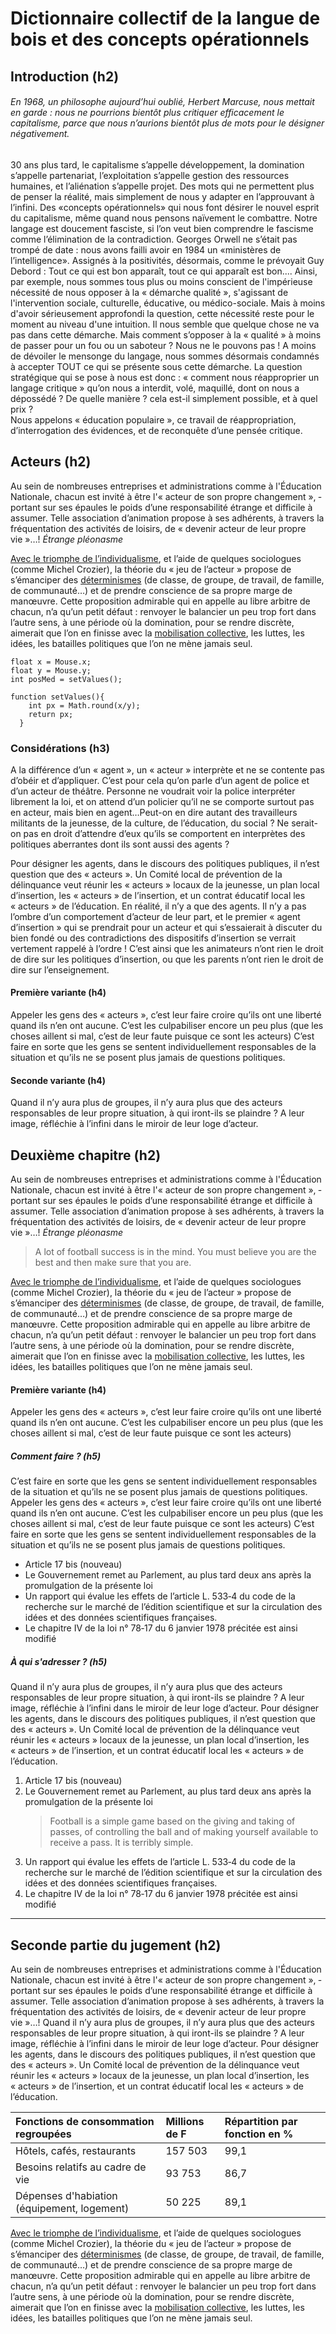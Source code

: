 # Dictionnaire collectif de la langue de bois et des concepts opérationnels
## Introduction (h2)
###### En 1968, un philosophe aujourd’hui oublié, Herbert Marcuse, nous mettait en garde : nous ne pourrions bientôt plus critiquer efficacement le capitalisme, parce que nous n’aurions bientôt plus de mots pour le désigner négativement. 
30 ans plus tard, le capitalisme s’appelle développement, la domination s’appelle partenariat, l’exploitation s’appelle gestion des ressources humaines, et l’aliénation s’appelle projet. Des mots qui ne permettent plus de penser la réalité, mais simplement de nous y adapter en l’approuvant à l’infini. Des «concepts opérationnels» qui nous font désirer le nouvel esprit du capitalisme, même quand nous pensons naïvement le combattre. Notre langage est doucement fasciste, si l’on veut bien comprendre le fascisme comme l’élimination de la contradiction. Georges Orwell ne s’était pas trompé de date : nous avons failli avoir en 1984 un «ministères de l’intelligence». Assignés à la positivités, désormais, comme le prévoyait Guy Debord : Tout ce qui est bon apparaît, tout ce qui apparaît est bon....
Ainsi, par exemple, nous sommes tous plus ou moins conscient de l'impérieuse nécessité de nous opposer à la « démarche qualité », s'agissant de l'intervention sociale, culturelle, éducative, ou médico-sociale. Mais à moins d'avoir sérieusement approfondi la question, cette nécessité reste pour le moment au niveau d'une intuition. Il nous semble que quelque chose ne va pas dans cette démarche. Mais comment s’opposer à la « qualité » à moins de passer pour un fou ou un saboteur ? Nous ne le pouvons pas ! A moins de dévoiler le mensonge du langage, nous sommes désormais condamnés à accepter TOUT ce qui se présente sous cette démarche.
La question stratégique qui se pose à nous est donc : « comment nous réapproprier un langage critique » qu’on nous a interdit, volé, maquillé, dont on nous a dépossédé ? De quelle manière ? cela est-il simplement possible, et à quel prix ?  
Nous appelons « éducation populaire », ce travail de réappropriation, d’interrogation des évidences, et de reconquête d’une pensée critique.

## Acteurs (h2)
Au sein de nombreuses entreprises et administrations comme à l'Éducation Nationale, chacun est invité à être l'« acteur de son propre changement », ‑ portant sur ses épaules le poids d’une responsabilité étrange et difficile à assumer. Telle association d’animation propose à ses adhérents, à travers la fréquentation des activités de loisirs, de « devenir acteur de leur propre vie »…! *Étrange pléonasme*

[Avec le triomphe de l’individualisme](http://www.thomasguesnon.fr), et l’aide de quelques sociologues (comme Michel Crozier), la théorie du « jeu de l’acteur » propose de s’émanciper des [déterminismes](http://www.thomasguesnon.fr) (de classe, de groupe, de travail, de famille, de communauté…) et de prendre conscience de sa propre marge de manœuvre. Cette proposition admirable qui en appelle au libre arbitre de chacun, n’a qu’un petit défaut : renvoyer le balancier un peu trop fort dans l’autre sens, à une période où la domination, pour se rendre discrète, aimerait que l’on en finisse avec la [mobilisation collective](http://www.thomasguesnon.fr), les luttes, les idées, les batailles politiques que l’on ne mène jamais seul.

    float x = Mouse.x;  
    float y = Mouse.y;  
    int posMed = setValues();  
    
    function setValues(){  
        int px = Math.round(x/y);  
        return px;  
	  }

### Considérations (h3)
A la différence d’un « agent », un « acteur » interprète et ne se contente pas d’obéir et d’appliquer. C’est pour cela qu’on parle d’un agent de police et d’un acteur de théâtre. Personne ne voudrait voir la police interpréter librement la loi, et on attend d’un policier qu’il ne se comporte surtout pas en acteur, mais bien en agent…Peut-on en dire autant des travailleurs militants de la jeunesse, de la culture, de l’éducation, du social ? Ne serait-on pas en droit d’attendre d’eux qu’ils se comportent en interprètes des politiques aberrantes dont ils sont aussi des agents ?

Pour désigner les agents, dans le discours des politiques publiques, il n’est question que des « acteurs ». Un Comité local de prévention de la délinquance veut réunir les « acteurs » locaux de la jeunesse, un plan local d’insertion, les « acteurs » de l’insertion, et un contrat éducatif local les « acteurs » de l’éducation. En réalité, il n’y a que des agents. Il n’y a pas l’ombre d’un comportement d’acteur de leur part, et le premier « agent d’insertion » qui se prendrait pour un acteur et qui s’essaierait à discuter du bien fondé ou des contradictions des dispositifs d’insertion se verrait vertement rappelé à l’ordre ! C’est ainsi que les animateurs n’ont rien le droit de dire sur les politiques d’insertion, ou que les parents n’ont rien le droit de dire sur l’enseignement.

#### Première variante (h4)
Appeler les gens des « acteurs », c’est leur faire croire qu’ils ont une liberté quand ils n’en ont aucune. C’est les culpabiliser encore un peu plus (que les choses aillent si mal, c’est de leur faute puisque ce sont les acteurs) C’est faire en sorte que les gens se sentent individuellement responsables de la situation et qu’ils ne se posent plus jamais de questions politiques.

#### Seconde variante (h4)
Quand il n’y aura plus de groupes, il n’y aura plus que des acteurs responsables de leur propre situation, à qui iront-ils se plaindre ? A leur image, réfléchie à l’infini dans le miroir de leur loge d’acteur.

## Deuxième chapitre (h2)
Au sein de nombreuses entreprises et administrations comme à l'Éducation Nationale, chacun est invité à être l'« acteur de son propre changement », ‑ portant sur ses épaules le poids d’une responsabilité étrange et difficile à assumer. Telle association d’animation propose à ses adhérents, à travers la fréquentation des activités de loisirs, de « devenir acteur de leur propre vie »…! *Étrange pléonasme*

> A lot of football success is in the mind. You must believe you are the best and then make sure that you are.
	
[Avec le triomphe de l’individualisme](http://www.thomasguesnon.fr), et l’aide de quelques sociologues (comme Michel Crozier), la théorie du « jeu de l’acteur » propose de s’émanciper des [déterminismes](http://www.thomasguesnon.fr) (de classe, de groupe, de travail, de famille, de communauté…) et de prendre conscience de sa propre marge de manœuvre. Cette proposition admirable qui en appelle au libre arbitre de chacun, n’a qu’un petit défaut : renvoyer le balancier un peu trop fort dans l’autre sens, à une période où la domination, pour se rendre discrète, aimerait que l’on en finisse avec la [mobilisation collective](http://www.thomasguesnon.fr), les luttes, les idées, les batailles politiques que l’on ne mène jamais seul.

#### Première variante (h4)
Appeler les gens des « acteurs », c’est leur faire croire qu’ils ont une liberté quand ils n’en ont aucune. C’est les culpabiliser encore un peu plus (que les choses aillent si mal, c’est de leur faute puisque ce sont les acteurs) 

##### Comment faire ? (h5)
C’est faire en sorte que les gens se sentent individuellement responsables de la situation et qu’ils ne se posent plus jamais de questions politiques.
Appeler les gens des « acteurs », c’est leur faire croire qu’ils ont une liberté quand ils n’en ont aucune. C’est les culpabiliser encore un peu plus (que les choses aillent si mal, c’est de leur faute puisque ce sont les acteurs) C’est faire en sorte que les gens se sentent individuellement responsables de la situation et qu’ils ne se posent plus jamais de questions politiques.
- Article 17 bis (nouveau) 
- Le Gouvernement remet au Parlement, au plus tard deux ans après la promulgation de la présente loi
- Un rapport qui évalue les effets de l’article L. 533‑4 du code de la recherche sur le marché de l’édition scientifique et sur la circulation des idées et des données scientifiques françaises.
- Le chapitre IV de la loi n° 78‑17 du 6 janvier 1978 précitée est ainsi modifié 

##### À qui s'adresser ? (h5) 
Quand il n’y aura plus de groupes, il n’y aura plus que des acteurs responsables de leur propre situation, à qui iront-ils se plaindre ? A leur image, réfléchie à l’infini dans le miroir de leur loge d’acteur.
Pour désigner les agents, dans le discours des politiques publiques, il n’est question que des « acteurs ». Un Comité local de prévention de la délinquance veut réunir les « acteurs » locaux de la jeunesse, un plan local d’insertion, les « acteurs » de l’insertion, et un contrat éducatif local les « acteurs » de l’éducation.
1. Article 17 bis (nouveau) 
2. Le Gouvernement remet au Parlement, au plus tard deux ans après la promulgation de la présente loi  
    > Football is a simple game based on the giving and taking of passes, of controlling the ball and of making yourself available to receive a pass. It is terribly simple.
3. Un rapport qui évalue les effets de l’article L. 533‑4 du code de la recherche sur le marché de l’édition scientifique et sur la circulation des idées et des données scientifiques françaises.  
4. Le chapitre IV de la loi n° 78‑17 du 6 janvier 1978 précitée est ainsi modifié 

- - -

## Seconde partie du jugement (h2)
Au sein de nombreuses entreprises et administrations comme à l'Éducation Nationale, chacun est invité à être l'« acteur de son propre changement », ‑ portant sur ses épaules le poids d’une responsabilité étrange et difficile à assumer. Telle association d’animation propose à ses adhérents, à travers la fréquentation des activités de loisirs, de « devenir acteur de leur propre vie »…!
Quand il n’y aura plus de groupes, il n’y aura plus que des acteurs responsables de leur propre situation, à qui iront-ils se plaindre ? A leur image, réfléchie à l’infini dans le miroir de leur loge d’acteur.
Pour désigner les agents, dans le discours des politiques publiques, il n’est question que des « acteurs ». Un Comité local de prévention de la délinquance veut réunir les « acteurs » locaux de la jeunesse, un plan local d’insertion, les « acteurs » de l’insertion, et un contrat éducatif local les « acteurs » de l’éducation.

|  Fonctions de consommation regroupées | Millions de F | Répartition par fonction en %  |
|:-|:-|:-|
|  Hôtels, cafés, restaurants | 157 503 | 99,1 |
| Besoins relatifs au cadre de vie | 93 753 | 86,7 |
| Dépenses d'habiation (équipement, logement) | 50 225 | 89,1 |

[Avec le triomphe de l’individualisme](http://www.thomasguesnon.fr), et l’aide de quelques sociologues (comme Michel Crozier), la théorie du « jeu de l’acteur » propose de s’émanciper des [déterminismes](http://www.thomasguesnon.fr) (de classe, de groupe, de travail, de famille, de communauté…) et de prendre conscience de sa propre marge de manœuvre. Cette proposition admirable qui en appelle au libre arbitre de chacun, n’a qu’un petit défaut : renvoyer le balancier un peu trop fort dans l’autre sens, à une période où la domination, pour se rendre discrète, aimerait que l’on en finisse avec la [mobilisation collective](http://www.thomasguesnon.fr), les luttes, les idées, les batailles politiques que l’on ne mène jamais seul.




